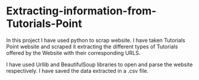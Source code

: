 # Extracting-information-from-Tutorials-Point

In this project I have used python to scrap website. I have taken Tutorials Point website and scraped it extracting the different types of Tutorials offered by the Website with their corresponding URLS.

I have used Urllib and BeautifulSoup libraries to open and parse the website respectively. I have saved the data extracted in a .csv file. 
